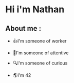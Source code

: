 <h1>Hi i'm Nathan</h1>


<h2>About me :</h2>

<ul>
    <li><p>👍I'm someone of worker</p></li>
    <li><p>🦻I'm someone of attentive</p></li>
    <li><p>🔍I'm someone of curious</p></li>
    <li><p>🌎I'm 42</p></li>  
    
</ul>








